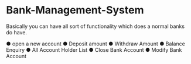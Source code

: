 # Bank-Management-System
Basically you can have all sort of functionality which does a normal banks do have.


●	open a new account
●	Deposit amount
●	Withdraw Amount
●	Balance Enquiry
●	All Account Holder List
●	Close Bank Account
●	Modify Bank Account

